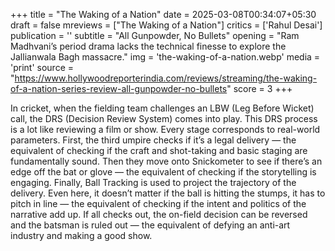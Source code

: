 +++
title = "The Waking of a Nation"
date = 2025-03-08T00:34:07+05:30
draft = false
mreviews = ["The Waking of a Nation"]
critics = ['Rahul Desai']
publication = ''
subtitle = "All Gunpowder, No Bullets"
opening = "Ram Madhvani’s period drama lacks the technical finesse to explore the Jallianwala Bagh massacre."
img = 'the-waking-of-a-nation.webp'
media = 'print'
source = "https://www.hollywoodreporterindia.com/reviews/streaming/the-waking-of-a-nation-series-review-all-gunpowder-no-bullets"
score = 3
+++

In cricket, when the fielding team challenges an LBW (Leg Before Wicket) call, the DRS (Decision Review System) comes into play. This DRS process is a lot like reviewing a film or show. Every stage corresponds to real-world parameters. First, the third umpire checks if it’s a legal delivery — the equivalent of checking if the craft and shot-taking and basic staging are fundamentally sound. Then they move onto Snickometer to see if there’s an edge off the bat or glove — the equivalent of checking if the storytelling is engaging. Finally, Ball Tracking is used to project the trajectory of the delivery. Even here, it doesn’t matter if the ball is hitting the stumps, it has to pitch in line — the equivalent of checking if the intent and politics of the narrative add up. If all checks out, the on-field decision can be reversed and the batsman is ruled out — the equivalent of defying an anti-art industry and making a good show.
